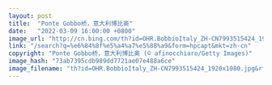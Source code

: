 ```yaml
---
layout: post
title:  "Ponte Gobbo桥，意大利博比奥"
date:   "2022-03-09 16:00:00 +0800"
image_url: "http://cn.bing.com/th?id=OHR.BobbioItaly_ZH-CN7993515424_1920x1080.jpg&rf=LaDigue_1920x1080.jpg&pid=hp"
link: "/search?q=%e6%84%8f%e5%a4%a7%e5%88%a9&form=hpcapt&mkt=zh-cn"
copyright: "Ponte Gobbo桥，意大利博比奥 (© afinocchiaro/Getty Images)"
image_hash: "73ab7395cdb989dd7721ae07e488a6ce"
image_filename: "th?id=OHR.BobbioItaly_ZH-CN7993515424_1920x1080.jpg&rf=LaDigue_1920x1080.jpg&pid=hp"
---
```


